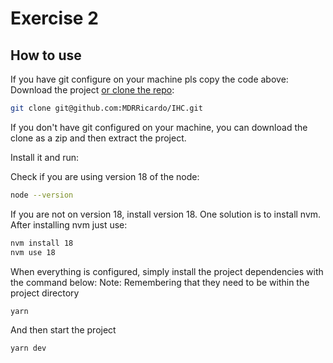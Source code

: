 # Exercise 2

## How to use

If you have git configure on your machine pls copy the code above:
Download the project [or clone the repo](git@github.com:MDRRicardo/IHC.git):

```bash
git clone git@github.com:MDRRicardo/IHC.git
```

If you don't have git configured on your machine, you can download the clone as a zip
and then extract the project.

Install it and run:

Check if you are using version 18 of the node:
```bash
node --version
```
If you are not on version 18, install version 18. One solution is to install nvm. After installing
nvm just use:

```bash
nvm install 18
nvm use 18
```

When everything is configured, simply install the project dependencies with the command below:
Note: Remembering that they need to be within the project directory
```bash
yarn
```

And then start the project
```bash
yarn dev
```
